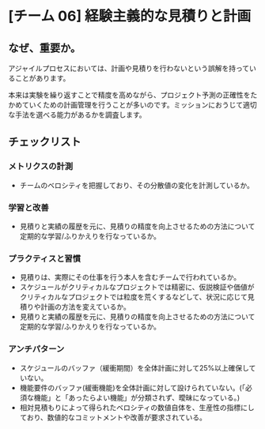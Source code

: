 
# [チーム 06] 経験主義的な見積りと計画 

## なぜ、重要か。
アジャイルプロセスにおいては、計画や見積りを行わないという誤解を持っていることがあります。

本来は実験を繰り返すことで精度を高めながら、プロジェクト予測の正確性をたかめていくための計画管理を行うことが多いのです。ミッションにおうじて適切な手法を選べる能力があるかを調査します。

## チェックリスト 

### メトリクスの計測
+ チームのベロシティを把握しており、その分散値の変化を計測しているか。

### 学習と改善
+ 見積りと実績の履歴を元に、見積りの精度を向上させるための方法について定期的な学習/ふりかえりを行なっているか。

### プラクティスと習慣
+ 見積りは、実際にその仕事を行う本人を含むチームで行われているか。
+ スケジュールがクリティカルなプロジェクトでは精密に、仮説検証や価値がクリティカルなプロジェクトでは粒度を荒くするなどして、状況に応じて見積りや計画の方法を変えているか。
+ 見積りと実績の履歴を元に、見積りの精度を向上させるための方法について定期的な学習/ふりかえりを行なっているか。

### アンチパターン
+ スケジュールのバッファ（緩衝期間）を全体計画に対して25%以上確保していない。
+ 機能要件のバッファ(緩衝機能)を全体計画に対して設けられていない。(「必須な機能」と「あったらよい機能」が分類されず、曖昧になっている。)
+ 相対見積もりによって得られたベロシティの数値自体を、生産性の指標にしており、数値的なコミットメントや改善が要求されている。
            